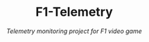 <h1 style="text-align: center">F1-Telemetry</h1>
<div style="text-align: center">
<i>Telemetry monitoring project for F1 video game</i>

</div>